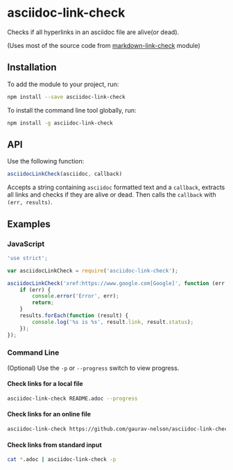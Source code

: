 # asciidoc-link-check
Checks if all hyperlinks in an asciidoc file are alive(or dead).

(Uses most of the source code from [markdown-link-check](https://github.com/tcort/markdown-link-check) module)

## Installation
To add the module to your project, run:

```bash
npm install --save asciidoc-link-check
```

To install the command line tool globally, run:

```bash
npm install -g asciidoc-link-check
```

## API
Use the following function:


```javascript
asciidocLinkCheck(asciidoc, callback)
```
Accepts a string containing `asciidoc` formatted text and a `callback`, extracts all links and checks if they are alive or dead. Then calls the `callback` with `(err, results)`.

## Examples
### JavaScript

```javascript
'use strict';

var asciidocLinkCheck = require('asciidoc-link-check');

asciidocLinkCheck('xref:https://www.google.com[Google]', function (err, results) {
    if (err) {
        console.error('Error', err);
        return;
    }
    results.forEach(function (result) {
        console.log('%s is %s', result.link, result.status);
    });
});
```

### Command Line
(Optional) Use the `-p` or `--progress` switch to view progress.

#### Check links for a local file

```bash
asciidoc-link-check README.adoc --progress
```

#### Check links for an online file

```bash
asciidoc-link-check https://github.com/gaurav-nelson/asciidoc-link-check/blob/master/README.adoc
```

#### Check links from standard input

```bash
cat *.adoc | asciidoc-link-check -p
```
